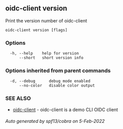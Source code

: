 ## oidc-client version

Print the version number of oidc-client

```
oidc-client version [flags]
```

### Options

```
  -h, --help    help for version
      --short   short version info
```

### Options inherited from parent commands

```
  -d, --debug      debug mode enabled
      --no-color   disable color output
```

### SEE ALSO

* [oidc-client](oidc-client.md)	 - oidc-client is a demo CLI OIDC client

###### Auto generated by spf13/cobra on 5-Feb-2022
